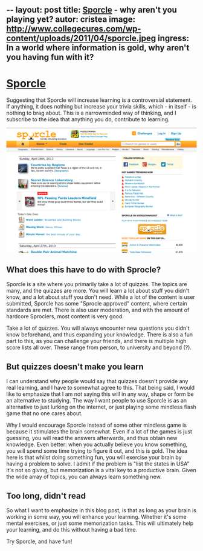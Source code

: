 --
layout: post
title:  [Sporcle](http://www.sporcle.com) - why aren't you playing yet?
autor: cristea
image: http://www.collegecures.com/wp-content/uploads/2011/04/sporcle.jpeg
ingress: In a world where information is gold, why aren't you having fun with it?
--

# [Sporcle](http://www.sporcle.com)
Suggesting that Sporcle will increase learning is a controversial statement. If anything, it does nothing but increase your trivia skills, which - in itself - is nothing to brag about. This is a narrowminded way of thinking, and I subscribe to the idea that anything you do, contribute to learning.

![Sporcle homepage](../_images/cristea/sporcle1.png)

## What does this have to do with Sprocle?
Sporcle is a site where you primarily take a lot of quizzes. The topics are many, and the quizzes are more. You will learn a lot about stuff you didn't know, and a lot about stuff you don't need. While a lot of the content is user submitted, Sporcle has some "Sprocle approved" content, where certain standards are met. There is also user moderation, and with the amount of hardcore Sproclers, most content is very good.

Take a lot of quizzes. You will always encounter new questions you didn't know beforehand, and thus expanding your knowledge. There is also a fun part to this, as you can challenge your friends, and there is multiple high score lists all over. These range from person, to university and beyond (?).

## But quizzes doesn't make you learn
I can understand why people would say that quizzes doesn't provide any real learning, and I have to somewhat agree to this. That being said, I would like to emphasize that I am not saying this will in any way, shape or form be an alternative to studying. The way I want people to use Sporcle is as an alternative to just lurking on the internet, or just playing some mindless flash game that no one cares about. 

Why I would encourage Sporcle instead of some other mindless game is because it stimulates the brain somewhat. Even if a lot of the games is just guessing, you will read the answers afterwards, and thus obtain new knowledge. Even better: when you actually believe you know something, you will spend some time trying to figure it out, and this is gold. The idea here is that whilst doing something fun, you will exercise your brain by having a problem to solve. I admit if the problem is "list the states in USA" it's not so giving, but memorization is a vital key to a productive brain. Given the wide array of topics, you can always learn something new.

## Too long, didn't read
So what I want to emphasize in this blog post, is that as long as your brain is working in some way, you will enhance your learning. Whether it's some mental exercises, or just some memorization tasks. This will ultimately help your learning, and do this without having a bad time.

Try Sporcle, and have fun!

